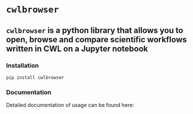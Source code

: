 # `cwlbrowser`
## `cwlbrowser` is a python library that allows you to open, browse and compare scientific workflows written in CWL on a Jupyter notebook

### Installation
`pip install cwlbrowser`

### Documentation
Detailed documentation of usage can be found here:


